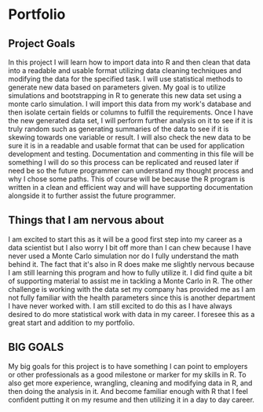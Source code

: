 # Portfolio

## Project Goals
In this project I will learn how to import data into R and then clean that data into a readable and usable format utilizing data cleaning techniques and modifying the data for the specified task.  I will use statistical methods to generate new data based on parameters given.  My goal is to utilize simulations and bootstrapping in R to generate this new data set using a monte carlo simulation.  I will import this data from my work's database and then isolate certain fields or columns to fulfill the requirements.  Once I have the new generated data set, I will perform further analysis on it to see if it is truly random such as generating summaries of the data to see if it is skewing towards one variable or result.  I will also check the new data to be sure it is in a readable and usable format that can be used for application development and testing.  Documentation and commenting in this file will be something I will do so this process can be replicated and reused later if need be so the future programmer can understand my thought process and why I chose some paths.  This of course will be because the R program is written in a clean and efficient way and will have supporting documentation alongside it to further assist the future programmer.  

## Things that I am nervous about
I am excited to start this as it will be a good first step into my career as a data scientist but I also worry I bit off more than I can chew because I have never used a Monte Carlo simulation nor do I fully understand the math behind it.  The fact that it's also in R does make me slightly nervous because I am still learning this program and how to fully utilize it.  I did find quite a bit of supporting material to assist me in tackling a Monte Carlo in R.  The other challenge is working with the data set my company has provided me as I am not fully familiar with the health parameters since this is another department I have never worked with.  I am still excited to do this as I have always desired to do more statistical work with data in my career.  I foresee this as a great start and addition to my portfolio.


## **BIG GOALS**
My big goals for this project is to have something I can point to employers or other professionals as a good milestone or marker for my skills in R.  To also get more experience, wrangling, cleaning and modifying data in R, and then doing the analysis in it.  And become familiar enough with R that I feel confident putting it on my resume and then utilizing it in a day to day career.

